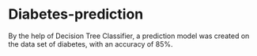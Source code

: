 # Diabetes-prediction
By the help of Decision Tree Classifier, a prediction model was created on the  data set of diabetes, with an accuracy of 85%.

